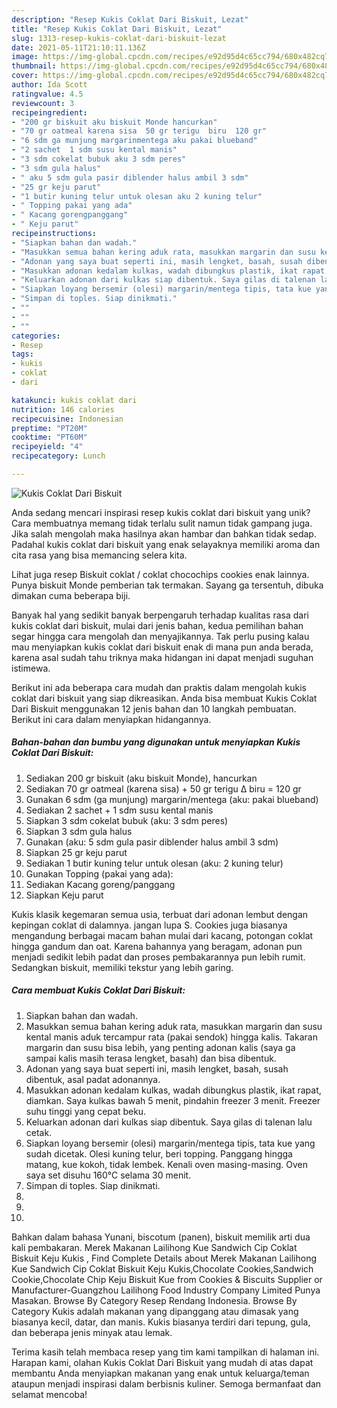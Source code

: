 ```yaml
---
description: "Resep Kukis Coklat Dari Biskuit, Lezat"
title: "Resep Kukis Coklat Dari Biskuit, Lezat"
slug: 1313-resep-kukis-coklat-dari-biskuit-lezat
date: 2021-05-11T21:10:11.136Z
image: https://img-global.cpcdn.com/recipes/e92d95d4c65cc794/680x482cq70/kukis-coklat-dari-biskuit-foto-resep-utama.jpg
thumbnail: https://img-global.cpcdn.com/recipes/e92d95d4c65cc794/680x482cq70/kukis-coklat-dari-biskuit-foto-resep-utama.jpg
cover: https://img-global.cpcdn.com/recipes/e92d95d4c65cc794/680x482cq70/kukis-coklat-dari-biskuit-foto-resep-utama.jpg
author: Ida Scott
ratingvalue: 4.5
reviewcount: 3
recipeingredient:
- "200 gr biskuit aku biskuit Monde hancurkan"
- "70 gr oatmeal karena sisa  50 gr terigu  biru  120 gr"
- "6 sdm ga munjung margarinmentega aku pakai blueband"
- "2 sachet  1 sdm susu kental manis"
- "3 sdm cokelat bubuk aku 3 sdm peres"
- "3 sdm gula halus"
- " aku 5 sdm gula pasir diblender halus ambil 3 sdm"
- "25 gr keju parut"
- "1 butir kuning telur untuk olesan aku 2 kuning telur"
- " Topping pakai yang ada"
- " Kacang gorengpanggang"
- " Keju parut"
recipeinstructions:
- "Siapkan bahan dan wadah."
- "Masukkan semua bahan kering aduk rata, masukkan margarin dan susu kental manis aduk tercampur rata (pakai sendok) hingga kalis. Takaran margarin dan susu bisa lebih, yang penting adonan kalis (saya ga sampai kalis masih terasa lengket, basah) dan bisa dibentuk."
- "Adonan yang saya buat seperti ini, masih lengket, basah, susah dibentuk, asal padat adonannya."
- "Masukkan adonan kedalam kulkas, wadah dibungkus plastik, ikat rapat, diamkan. Saya kulkas bawah 5 menit, pindahin freezer 3 menit. Freezer suhu tinggi yang cepat beku."
- "Keluarkan adonan dari kulkas siap dibentuk. Saya gilas di talenan lalu cetak."
- "Siapkan loyang bersemir (olesi) margarin/mentega tipis, tata kue yang sudah dicetak. Olesi kuning telur, beri topping. Panggang hingga matang, kue kokoh, tidak lembek. Kenali oven masing-masing. Oven saya set disuhu 160°C selama 30 menit."
- "Simpan di toples. Siap dinikmati."
- ""
- ""
- ""
categories:
- Resep
tags:
- kukis
- coklat
- dari

katakunci: kukis coklat dari 
nutrition: 146 calories
recipecuisine: Indonesian
preptime: "PT20M"
cooktime: "PT60M"
recipeyield: "4"
recipecategory: Lunch

---
```



![Kukis Coklat Dari Biskuit](https://img-global.cpcdn.com/recipes/e92d95d4c65cc794/680x482cq70/kukis-coklat-dari-biskuit-foto-resep-utama.jpg)

Anda sedang mencari inspirasi resep kukis coklat dari biskuit yang unik? Cara membuatnya memang tidak terlalu sulit namun tidak gampang juga. Jika salah mengolah maka hasilnya akan hambar dan bahkan tidak sedap. Padahal kukis coklat dari biskuit yang enak selayaknya memiliki aroma dan cita rasa yang bisa memancing selera kita.

Lihat juga resep Biskuit coklat / coklat chocochips cookies enak lainnya. Punya biskuit Monde pemberian tak termakan. Sayang ga tersentuh, dibuka dimakan cuma beberapa biji.

Banyak hal yang sedikit banyak berpengaruh terhadap kualitas rasa dari kukis coklat dari biskuit, mulai dari jenis bahan, kedua pemilihan bahan segar hingga cara mengolah dan menyajikannya. Tak perlu pusing kalau mau menyiapkan kukis coklat dari biskuit enak di mana pun anda berada, karena asal sudah tahu triknya maka hidangan ini dapat menjadi suguhan istimewa.


Berikut ini ada beberapa cara mudah dan praktis dalam mengolah kukis coklat dari biskuit yang siap dikreasikan. Anda bisa membuat Kukis Coklat Dari Biskuit menggunakan 12 jenis bahan dan 10 langkah pembuatan. Berikut ini cara dalam menyiapkan hidangannya.

<!--inarticleads1-->

##### Bahan-bahan dan bumbu yang digunakan untuk menyiapkan Kukis Coklat Dari Biskuit:

1. Sediakan 200 gr biskuit (aku biskuit Monde), hancurkan
1. Sediakan 70 gr oatmeal (karena sisa) + 50 gr terigu ∆ biru = 120 gr
1. Gunakan 6 sdm (ga munjung) margarin/mentega (aku: pakai blueband)
1. Sediakan 2 sachet + 1 sdm susu kental manis
1. Siapkan 3 sdm cokelat bubuk (aku: 3 sdm peres)
1. Siapkan 3 sdm gula halus
1. Gunakan  (aku: 5 sdm gula pasir diblender halus ambil 3 sdm)
1. Siapkan 25 gr keju parut
1. Sediakan 1 butir kuning telur untuk olesan (aku: 2 kuning telur)
1. Gunakan  Topping (pakai yang ada):
1. Sediakan  Kacang goreng/panggang
1. Siapkan  Keju parut


Kukis klasik kegemaran semua usia, terbuat dari adonan lembut dengan kepingan coklat di dalamnya. jangan lupa S. Cookies juga biasanya mengandung berbagai macam bahan mulai dari kacang, potongan coklat hingga gandum dan oat. Karena bahannya yang beragam, adonan pun menjadi sedikit lebih padat dan proses pembakarannya pun lebih rumit. Sedangkan biskuit, memiliki tekstur yang lebih garing. 

<!--inarticleads2-->

##### Cara membuat Kukis Coklat Dari Biskuit:

1. Siapkan bahan dan wadah.
1. Masukkan semua bahan kering aduk rata, masukkan margarin dan susu kental manis aduk tercampur rata (pakai sendok) hingga kalis. Takaran margarin dan susu bisa lebih, yang penting adonan kalis (saya ga sampai kalis masih terasa lengket, basah) dan bisa dibentuk.
1. Adonan yang saya buat seperti ini, masih lengket, basah, susah dibentuk, asal padat adonannya.
1. Masukkan adonan kedalam kulkas, wadah dibungkus plastik, ikat rapat, diamkan. Saya kulkas bawah 5 menit, pindahin freezer 3 menit. Freezer suhu tinggi yang cepat beku.
1. Keluarkan adonan dari kulkas siap dibentuk. Saya gilas di talenan lalu cetak.
1. Siapkan loyang bersemir (olesi) margarin/mentega tipis, tata kue yang sudah dicetak. Olesi kuning telur, beri topping. Panggang hingga matang, kue kokoh, tidak lembek. Kenali oven masing-masing. Oven saya set disuhu 160°C selama 30 menit.
1. Simpan di toples. Siap dinikmati.
1. 
1. 
1. 


Bahkan dalam bahasa Yunani, biscotum (panen), biskuit memilik arti dua kali pembakaran. Merek Makanan Lailihong Kue Sandwich Cip Coklat Biskuit Keju Kukis , Find Complete Details about Merek Makanan Lailihong Kue Sandwich Cip Coklat Biskuit Keju Kukis,Chocolate Cookies,Sandwich Cookie,Chocolate Chip Keju Biskuit Kue from Cookies &amp; Biscuits Supplier or Manufacturer-Guangzhou Lailihong Food Industry Company Limited Punya Masakan. Browse By Category Resep Rendang Indonesia. Browse By Category Kukis adalah makanan yang dipanggang atau dimasak yang biasanya kecil, datar, dan manis. Kukis biasanya terdiri dari tepung, gula, dan beberapa jenis minyak atau lemak. 

Terima kasih telah membaca resep yang tim kami tampilkan di halaman ini. Harapan kami, olahan Kukis Coklat Dari Biskuit yang mudah di atas dapat membantu Anda menyiapkan makanan yang enak untuk keluarga/teman ataupun menjadi inspirasi dalam berbisnis kuliner. Semoga bermanfaat dan selamat mencoba!
